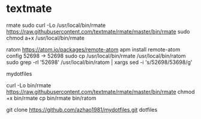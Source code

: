 textmate
======

rmate
sudo curl -Lo /usr/local/bin/rmate https://raw.githubusercontent.com/textmate/rmate/master/bin/rmate
sudo chmod a+x /usr/local/bin/rmate

ratom
https://atom.io/packages/remote-atom
apm install remote-atom
config 52698 -> 52698
sudo cp /usr/local/bin/rmate /usr/local/bin/ratom
sudo grep -rl '52698' /usr/local/bin/ratom  | xargs sed -i 's/52698/53698/g'


mydotfiles

curl -Lo bin/rmate https://raw.githubusercontent.com/textmate/rmate/master/bin/rmate
chmod +x bin/rmate
cp bin/rmate bin/ratom

git clone https://github.com/azhao1981/mydotfiles.git dotfiles
